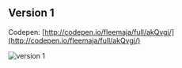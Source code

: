 ## Version 1

Codepen: [http://codepen.io/fleemaja/full/akQvgj/](http://codepen.io/fleemaja/full/akQvgj/)

![version 1](http://res.cloudinary.com/dkw0kkkgd/image/upload/v1470677612/ezgif-3815931474_idldny.gif)
